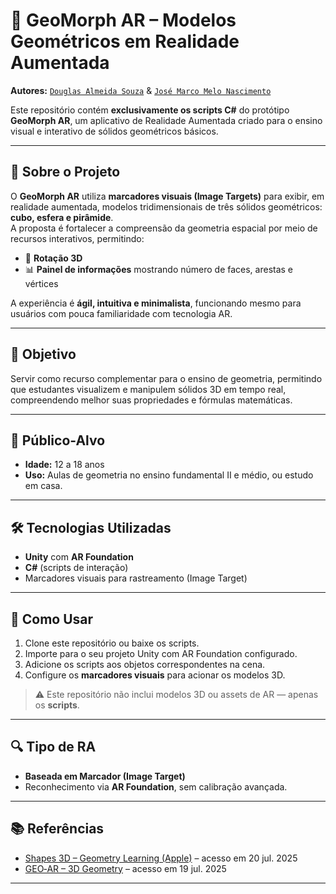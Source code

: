# 📐 GeoMorph AR – Modelos Geométricos em Realidade Aumentada

**Autores:** [`Douglas Almeida Souza`](https://github.com/Dougl4sAL) & [`José Marco Melo Nascimento`](https://github.com/MarcoM3l0)

Este repositório contém **exclusivamente os scripts C#** do protótipo **GeoMorph AR**, um aplicativo de Realidade Aumentada criado para o ensino visual e interativo de sólidos geométricos básicos.

---

## 📝 Sobre o Projeto

O **GeoMorph AR** utiliza **marcadores visuais (Image Targets)** para exibir, em realidade aumentada, modelos tridimensionais de três sólidos geométricos: **cubo, esfera e pirâmide**.  
A proposta é fortalecer a compreensão da geometria espacial por meio de recursos interativos, permitindo:

- 🔄 **Rotação 3D**
- 📊 **Painel de informações** mostrando número de faces, arestas e vértices  

A experiência é **ágil, intuitiva e minimalista**, funcionando mesmo para usuários com pouca familiaridade com tecnologia AR.

---

## 🎯 Objetivo

Servir como recurso complementar para o ensino de geometria, permitindo que estudantes visualizem e manipulem sólidos 3D em tempo real, compreendendo melhor suas propriedades e fórmulas matemáticas.

---

## 👥 Público-Alvo

- **Idade:** 12 a 18 anos  
- **Uso:** Aulas de geometria no ensino fundamental II e médio, ou estudo em casa.

---

## 🛠️ Tecnologias Utilizadas

- **Unity** com **AR Foundation**
- **C#** (scripts de interação)
- Marcadores visuais para rastreamento (Image Target)

---

## 🚀 Como Usar

1. Clone este repositório ou baixe os scripts.  
2. Importe para o seu projeto Unity com AR Foundation configurado.  
3. Adicione os scripts aos objetos correspondentes na cena.  
4. Configure os **marcadores visuais** para acionar os modelos 3D.  

> ⚠️ Este repositório não inclui modelos 3D ou assets de AR — apenas os **scripts**.

---

## 🔍 Tipo de RA

- **Baseada em Marcador (Image Target)**  
- Reconhecimento via **AR Foundation**, sem calibração avançada.

---

## 📚 Referências

- [Shapes 3D – Geometry Learning (Apple)](https://apps.apple.com/us/app/shapes-3d-geometry-learning/id501650786) – acesso em 20 jul. 2025  
- [GEO‑AR – 3D Geometry](https://geoar.sk-global.biz/) – acesso em 19 jul. 2025  

---


